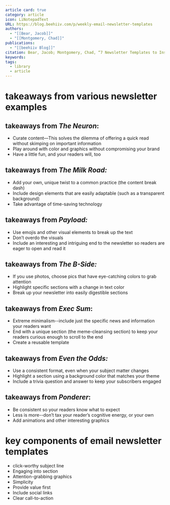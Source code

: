 ```yaml
---
article card: true
category: article
icon: LiNotepadText
URL: https://blog.beehiiv.com/p/weekly-email-newsletter-templates
authors:
  - "[[Bear, Jacob]]"
  - "[[Montgomery, Chad]]"
publications:
  - "[[beehiiv Blog]]"
citation: Bear, Jacob; Montgomery, Chad, “7 Newsletter Templates to Inspire You,” beehiiv Blog, January 14, 2023, https://blog.beehiiv.com/p/weekly-email-newsletter-templates
keywords: 
tags:
  - library
  - article
---
```



# takeaways from various newsletter examples
## takeaways from _The Neuron_:

- Curate content—This solves the dilemma of offering a quick read without skimping on important information 
- Play around with color and graphics without compromising your brand 
- Have a little fun, and your readers will, too

## takeaways from _The Milk Road:_

- Add your own, unique twist to a common practice (the content break dash) 
- Include design elements that are easily adaptable (such as a transparent background)
- Take advantage of time-saving technology

## takeaways from _Payload:_

- Use emojis and other visual elements to break up the text 
- Don’t overdo the visuals
- Include an interesting and intriguing end to the newsletter so readers are eager to open and read it

## takeaways from _The B-Side:_

- If you use photos, choose pics that have eye-catching colors to grab attention 
- Highlight specific sections with a change in text color 
- Break up your newsletter into easily digestible sections

## takeaways from _Exec Sum_:

- Extreme minimalism--include just the specific news and information your readers want 
- End with a unique section (the meme-cleansing section) to keep your readers curious enough to scroll to the end
- Create a reusable template

## takeaways from _Even the Odds:_

- Use a consistent format, even when your subject matter changes 
- Highlight a section using a background color that matches your theme 
- Include a trivia question and answer to keep your subscribers engaged

## takeaways from _Ponderer_:

- Be consistent so your readers know what to expect 
- Less is more--don’t tax your reader’s cognitive energy, or your own 
- Add animations and other interesting graphics

# key components of email newsletter templates

- click-worthy subject line
- Engaging into section
- Attention-grabbing graphics
- Simplicity
- Provide value first
- Include social links
- Clear call-to-action

